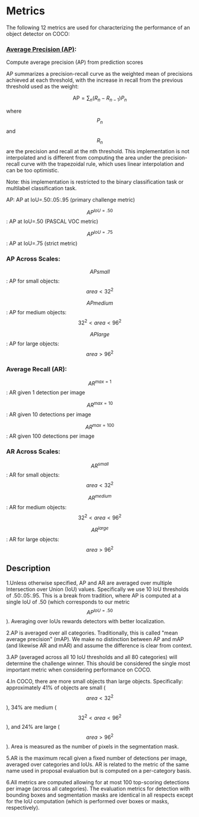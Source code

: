 # Metrics

The following 12 metrics are used for characterizing the performance of an object detector on COCO:

### [Average Precision (AP)](https://scikit-learn.org/stable/modules/generated/sklearn.metrics.precision_recall_curve.html):

Compute average precision (AP) from prediction scores

AP summarizes a precision-recall curve as the weighted mean of precisions achieved at each threshold, with the increase in recall from the previous threshold used as the weight:

$$
\text{AP} = \sum_n (R_n - R_{n-1}) P_n
$$

where $$P_n$$ and $$R_n$$ are the precision and recall at the nth threshold. This implementation is not interpolated and is different from computing the area under the precision-recall curve with the trapezoidal rule, which uses linear interpolation and can be too optimistic.

Note: this implementation is restricted to the binary classification task or multilabel classification task.

AP: AP at IoU=.50:.05:.95 (primary challenge metric)

$$AP^{IoU=.50}$$: AP at IoU=.50 (PASCAL VOC metric)

$$AP^{IoU=.75}$$: AP at IoU=.75 (strict metric)

### AP Across Scales:

$$AP{small}$$: AP for small objects: $$area < 32^2$$

$$AP{medium}$$: AP for medium objects: $$32^2 < area < 96^2$$

$$AP{large}$$: AP for large objects: $$area > 96^2$$

### Average Recall (AR):

$$AR^{max=1}$$: AR given 1 detection per image

$$AR^{max=10}$$: AR given 10 detections per image

$$AR^{max=100}$$: AR given 100 detections per image

### AR Across Scales:

$$AR^{small}$$: AR for small objects: $$area < 32^2$$

$$AR^{medium}$$: AR for medium objects: $$32^2 < area < 96^2$$

$$AR^{large}$$: AR for large objects: $$area > 96^2$$

## Description

1.Unless otherwise specified, AP and AR are averaged over multiple Intersection over Union (IoU) values. Specifically we use 10 IoU thresholds of .50:.05:.95. This is a break from tradition, where AP is computed at a single IoU of .50 (which corresponds to our metric $$AP^{IoU=.50}$$). Averaging over IoUs rewards detectors with better localization.

2.AP is averaged over all categories. Traditionally, this is called "mean average precision" (mAP). We make no distinction between AP and mAP (and likewise AR and mAR) and assume the difference is clear from context.

3.AP (averaged across all 10 IoU thresholds and all 80 categories) will determine the challenge winner. This should be considered the single most important metric when considering performance on COCO.

4.In COCO, there are more small objects than large objects. Specifically: approximately 41% of objects are small ($$area < 32^2$$), 34% are medium ($$32^2 < area < 96^2$$), and 24% are large ($$area > 96^2$$). Area is measured as the number of pixels in the segmentation mask.

5.AR is the maximum recall given a fixed number of detections per image, averaged over categories and IoUs. AR is related to the metric of the same name used in proposal evaluation but is computed on a per-category basis.

6.All metrics are computed allowing for at most 100 top-scoring detections per image (across all categories). The evaluation metrics for detection with bounding boxes and segmentation masks are identical in all respects except for the IoU computation (which is performed over boxes or masks, respectively).
